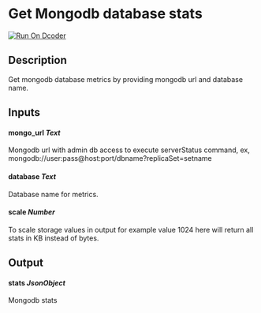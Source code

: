 # Get Mongodb database stats
[![Run On Dcoder](https://static-content.dcoder.tech/dcoder-assets/run-on-dcoder.svg)](https://code.dcoder.tech/feed/project/60e975fd2454f43ca05b717c)

## Description
Get mongodb database metrics by providing mongodb url and database name.

## Inputs
#### **mongo_url**  *Text*
Mongodb url with admin db access to execute serverStatus command, ex, mongodb://user:pass@host:port/dbname?replicaSet=setname
#### **database**  *Text*
Database name for metrics.
#### **scale**  *Number*
To scale storage values in output for example value 1024 here will return all stats in KB instead of bytes.

## Output
#### **stats**  *JsonObject*
Mongodb stats

